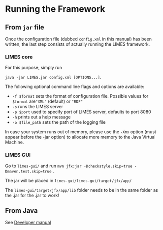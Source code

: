 # Running the Framework

## From `jar` file
Once the configuration file (dubbed `config.xml` in this manual) has
been written, the last step consists of actually running the LIMES
framework. 
### LIMES core
For this purpose, simply run

`java -jar LIMES.jar config.xml [OPTIONS...]`.

The following optional command line flags and options are available:

* `-f $format` sets the format of configuration file. Possible values for `$format` are`"XML"` (default) or `"RDF"`
* `-s` runs the LIMES server
* `-p $port` used to specify port of LIMES server, defaults to port 8080
* `-h` prints out a help message
* `-o $file_path` sets the path of the logging file

In case your system runs out of memory, please use the `-Xmx` option (must appear before the -jar option) to
allocate more memory to the Java Virtual Machine.

### LIMES GUI
Go to `limes-gui/` and run 
`mvn jfx:jar -Dcheckstyle.skip=true -Dmaven.test.skip=true` .

The jar will be placed in `limes-gui/limes-gui/target/jfx/app/`

The `limes-gui/target/jfx/app/lib` folder needs to be in the same folder as the .jar for the .jar to work!

## From Java
See [Developer manual](/LIMES/developer_manual/)


